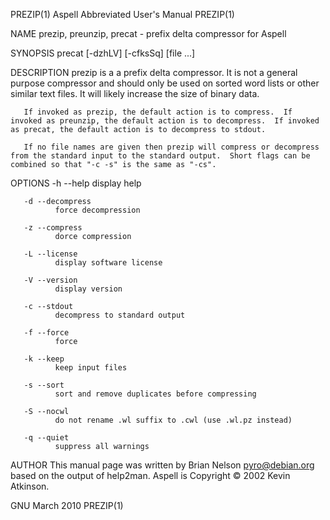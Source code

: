 PREZIP(1)                                                                            Aspell Abbreviated User's Manual                                                                           PREZIP(1)

NAME
       prezip, preunzip, precat -  prefix delta compressor for Aspell

SYNOPSIS
       precat [-dzhLV] [-cfksSq] [file ...]

DESCRIPTION
       prezip  is  a  a  prefix  delta compressor.  It is not a general purpose compressor and should only be used on sorted word lists or other similar text files.  It will likely increase the size of
       binary data.

       If invoked as prezip, the default action is to compress.  If invoked as preunzip, the default action is to decompress.  If invoked as precat, the default action is to decompress to stdout.

       If no file names are given then prezip will compress or decompress from the standard input to the standard output.  Short flags can be combined so that "-c -s" is the same as "-cs".

OPTIONS
       -h --help
              display help

       -d --decompress
              force decompression

       -z --compress
              dorce compression

       -L --license
              display software license

       -V --version
              display version

       -c --stdout
              decompress to standard output

       -f --force
              force

       -k --keep
              keep input files

       -s --sort
              sort and remove duplicates before compressing

       -S --nocwl
              do not rename .wl suffix to .cwl (use .wl.pz instead)

       -q --quiet
              suppress all warnings

AUTHOR
       This manual page was written by Brian Nelson <pyro@debian.org> based on the output of help2man.  Aspell is Copyright © 2002 Kevin Atkinson.

GNU                                                                                             March 2010                                                                                      PREZIP(1)
